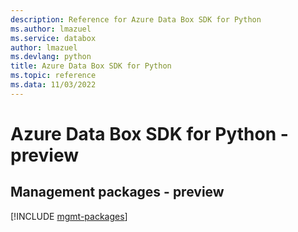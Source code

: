 ```yaml
---
description: Reference for Azure Data Box SDK for Python
ms.author: lmazuel
ms.service: databox
author: lmazuel
ms.devlang: python
title: Azure Data Box SDK for Python
ms.topic: reference
ms.data: 11/03/2022
---
```

# Azure Data Box SDK for Python - preview

## Management packages - preview
[!INCLUDE [mgmt-packages](data-box-mgmt-index.md)]